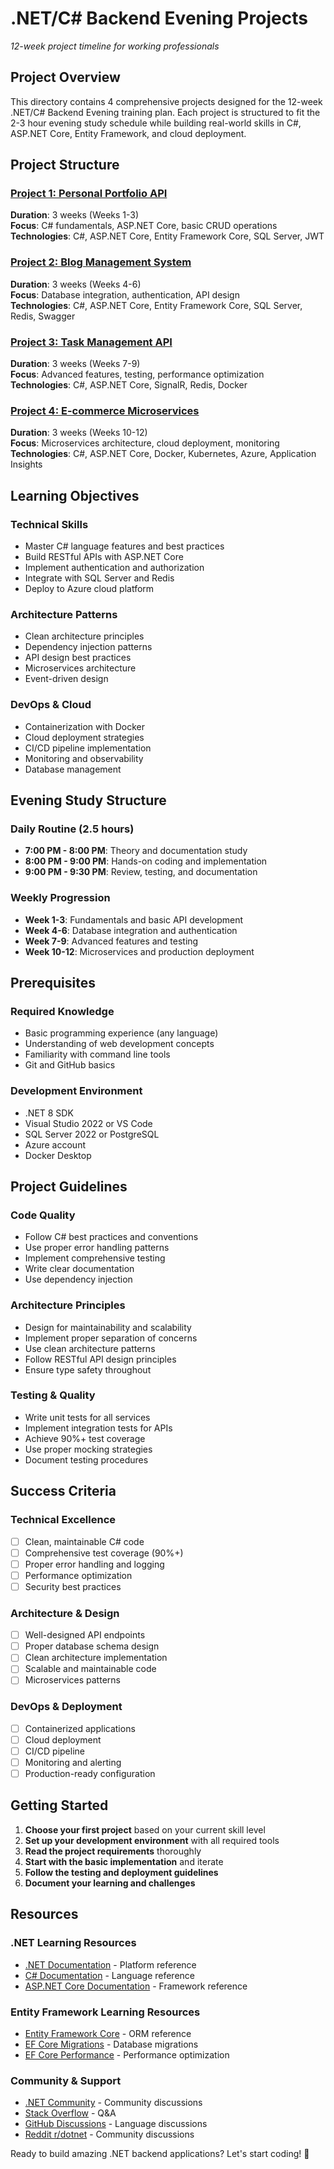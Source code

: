 # .NET/C# Backend Evening Projects
*12-week project timeline for working professionals*

## Project Overview
This directory contains 4 comprehensive projects designed for the 12-week .NET/C# Backend Evening training plan. Each project is structured to fit the 2-3 hour evening study schedule while building real-world skills in C#, ASP.NET Core, Entity Framework, and cloud deployment.

## Project Structure

### [Project 1: Personal Portfolio API](./Project_1_Personal_Portfolio_API/)
**Duration**: 3 weeks (Weeks 1-3)  
**Focus**: C# fundamentals, ASP.NET Core, basic CRUD operations  
**Technologies**: C#, ASP.NET Core, Entity Framework Core, SQL Server, JWT

### [Project 2: Blog Management System](./Project_2_Blog_Management_System/)
**Duration**: 3 weeks (Weeks 4-6)  
**Focus**: Database integration, authentication, API design  
**Technologies**: C#, ASP.NET Core, Entity Framework Core, SQL Server, Redis, Swagger

### [Project 3: Task Management API](./Project_3_Task_Management_API/)
**Duration**: 3 weeks (Weeks 7-9)  
**Focus**: Advanced features, testing, performance optimization  
**Technologies**: C#, ASP.NET Core, SignalR, Redis, Docker

### [Project 4: E-commerce Microservices](./Project_4_E_Commerce_Microservices/)
**Duration**: 3 weeks (Weeks 10-12)  
**Focus**: Microservices architecture, cloud deployment, monitoring  
**Technologies**: C#, ASP.NET Core, Docker, Kubernetes, Azure, Application Insights

## Learning Objectives

### **Technical Skills**
- Master C# language features and best practices
- Build RESTful APIs with ASP.NET Core
- Implement authentication and authorization
- Integrate with SQL Server and Redis
- Deploy to Azure cloud platform

### **Architecture Patterns**
- Clean architecture principles
- Dependency injection patterns
- API design best practices
- Microservices architecture
- Event-driven design

### **DevOps & Cloud**
- Containerization with Docker
- Cloud deployment strategies
- CI/CD pipeline implementation
- Monitoring and observability
- Database management

## Evening Study Structure

### **Daily Routine (2.5 hours)**
- **7:00 PM - 8:00 PM**: Theory and documentation study
- **8:00 PM - 9:00 PM**: Hands-on coding and implementation
- **9:00 PM - 9:30 PM**: Review, testing, and documentation

### **Weekly Progression**
- **Week 1-3**: Fundamentals and basic API development
- **Week 4-6**: Database integration and authentication
- **Week 7-9**: Advanced features and testing
- **Week 10-12**: Microservices and production deployment

## Prerequisites

### **Required Knowledge**
- Basic programming experience (any language)
- Understanding of web development concepts
- Familiarity with command line tools
- Git and GitHub basics

### **Development Environment**
- .NET 8 SDK
- Visual Studio 2022 or VS Code
- SQL Server 2022 or PostgreSQL
- Azure account
- Docker Desktop

## Project Guidelines

### **Code Quality**
- Follow C# best practices and conventions
- Use proper error handling patterns
- Implement comprehensive testing
- Write clear documentation
- Use dependency injection

### **Architecture Principles**
- Design for maintainability and scalability
- Implement proper separation of concerns
- Use clean architecture patterns
- Follow RESTful API design principles
- Ensure type safety throughout

### **Testing & Quality**
- Write unit tests for all services
- Implement integration tests for APIs
- Achieve 90%+ test coverage
- Use proper mocking strategies
- Document testing procedures

## Success Criteria

### **Technical Excellence**
- [ ] Clean, maintainable C# code
- [ ] Comprehensive test coverage (90%+)
- [ ] Proper error handling and logging
- [ ] Performance optimization
- [ ] Security best practices

### **Architecture & Design**
- [ ] Well-designed API endpoints
- [ ] Proper database schema design
- [ ] Clean architecture implementation
- [ ] Scalable and maintainable code
- [ ] Microservices patterns

### **DevOps & Deployment**
- [ ] Containerized applications
- [ ] Cloud deployment
- [ ] CI/CD pipeline
- [ ] Monitoring and alerting
- [ ] Production-ready configuration

## Getting Started

1. **Choose your first project** based on your current skill level
2. **Set up your development environment** with all required tools
3. **Read the project requirements** thoroughly
4. **Start with the basic implementation** and iterate
5. **Follow the testing and deployment guidelines**
6. **Document your learning and challenges**

## Resources

### **.NET Learning Resources**
- [.NET Documentation](https://docs.microsoft.com/en-us/dotnet/) - Platform reference
- [C# Documentation](https://docs.microsoft.com/en-us/dotnet/csharp/) - Language reference
- [ASP.NET Core Documentation](https://docs.microsoft.com/en-us/aspnet/core/) - Framework reference

### **Entity Framework Learning Resources**
- [Entity Framework Core](https://docs.microsoft.com/en-us/ef/core/) - ORM reference
- [EF Core Migrations](https://docs.microsoft.com/en-us/ef/core/managing-schemas/migrations/) - Database migrations
- [EF Core Performance](https://docs.microsoft.com/en-us/ef/core/performance/) - Performance optimization

### **Community & Support**
- [.NET Community](https://dotnet.microsoft.com/community) - Community discussions
- [Stack Overflow](https://stackoverflow.com/questions/tagged/c%23) - Q&A
- [GitHub Discussions](https://github.com/dotnet/core/discussions) - Language discussions
- [Reddit r/dotnet](https://www.reddit.com/r/dotnet/) - Community discussions

Ready to build amazing .NET backend applications? Let's start coding! 🚀
